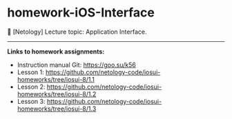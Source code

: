 # homework-iOS-Interface
🔹 [Netology] Lecture topic: Application Interface.
____
**Links to homework assignments:**
- Instruction manual Git: https://goo.su/k56
- Lesson 1: https://github.com/netology-code/iosui-homeworks/tree/iosui-8/1.1
- Lesson 2: https://github.com/netology-code/iosui-homeworks/tree/iosui-8/1.2
- Lesson 3: https://github.com/netology-code/iosui-homeworks/tree/iosui-8/1.3
